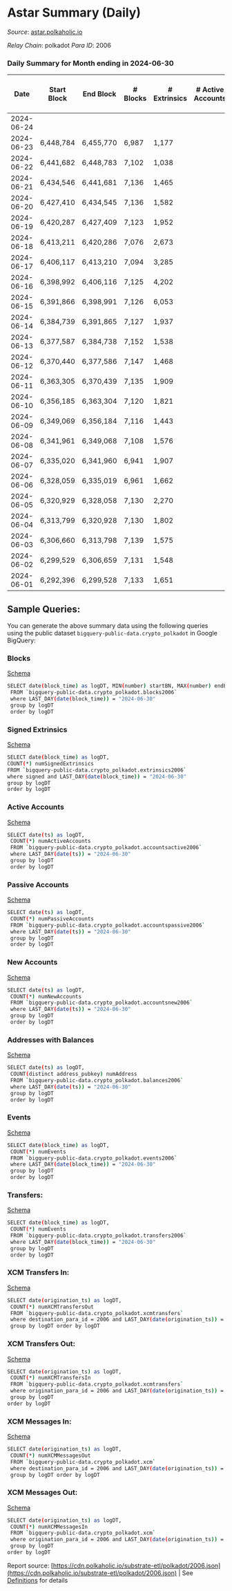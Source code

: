 # Astar Summary (Daily)

_Source_: [astar.polkaholic.io](https://astar.polkaholic.io)

*Relay Chain*: polkadot
*Para ID*: 2006



### Daily Summary for Month ending in 2024-06-30


| Date    | Start Block | End Block | # Blocks | # Extrinsics | # Active Accounts | # Passive Accounts | # New Accounts | # Addresses | # Events  | # Transfers ($USD) | # XCM Transfers In ($USD) | # XCM Transfers Out ($USD) | # XCM In | # XCM Out | Issues |
|---------|-------------|-----------|----------|--------------|-------------------|--------------------|----------------|-------------|-----------|--------------------|---------------------------|----------------------------|----------|-----------|--------|
| 2024-06-24 |  |  |  |  |  |  |  |  |  |   |   |   |  |  |  |
| 2024-06-23 | 6,448,784 | 6,455,770 | 6,987 | 1,177 |  |  |  | 799,730 | 86,135 | 8,150 ($8,908,862.07) |   |   |  |  |  |
| 2024-06-22 | 6,441,682 | 6,448,783 | 7,102 | 1,038 |  |  |  | 799,650 | 72,060 | 8,758 ($9,734,780.83) |   |   |  |  |  |
| 2024-06-21 | 6,434,546 | 6,441,681 | 7,136 | 1,465 |  |  |  | 799,601 | 101,644 | 8,872 ($2,129,039.75) |   |   |  |  |  |
| 2024-06-20 | 6,427,410 | 6,434,545 | 7,136 | 1,582 |  |  |  | 799,536 | 101,913 | 9,541 ($6,573,717.96) |   |   |  |  |  |
| 2024-06-19 | 6,420,287 | 6,427,409 | 7,123 | 1,952 |  |  |  | 799,464 | 96,220 | 9,084 ($5,395,827.02) |   |   |  |  |  |
| 2024-06-18 | 6,413,211 | 6,420,286 | 7,076 | 2,673 |  |  |  | 799,394 | 137,369 | 11,409 ($5,251,532.29) |   |   |  |  |  |
| 2024-06-17 | 6,406,117 | 6,413,210 | 7,094 | 3,285 |  |  |  | 799,296 | 144,761 | 10,402 ($3,633,602.15) |   |   |  |  |  |
| 2024-06-16 | 6,398,992 | 6,406,116 | 7,125 | 4,202 |  |  |  | 799,184 | 140,250 | 9,254 ($3,628,286.58) |   |   |  |  |  |
| 2024-06-15 | 6,391,866 | 6,398,991 | 7,126 | 6,053 |  |  |  | 798,996 | 182,769 | 8,877 ($1,824,510.88) |   |   |  |  |  |
| 2024-06-14 | 6,384,739 | 6,391,865 | 7,127 | 1,937 |  |  |  | 798,842 | 130,772 | 9,495 ($3,168,953.36) |   |   |  |  |  |
| 2024-06-13 | 6,377,587 | 6,384,738 | 7,152 | 1,538 |  |  |  | 798,755 | 91,700 | 9,072 ($2,442,241.45) |   |   |  |  |  |
| 2024-06-12 | 6,370,440 | 6,377,586 | 7,147 | 1,468 |  |  |  | 798,700 | 118,496 | 9,198 ($1,844,952.74) |   |   |  |  |  |
| 2024-06-11 | 6,363,305 | 6,370,439 | 7,135 | 1,909 |  |  |  | 798,613 | 125,655 | 9,458 ($4,903,316.95) |   |   |  |  |  |
| 2024-06-10 | 6,356,185 | 6,363,304 | 7,120 | 1,821 |  |  |  | 798,537 | 140,171 | 9,369 ($4,560,194.38) |   |   |  |  |  |
| 2024-06-09 | 6,349,069 | 6,356,184 | 7,116 | 1,443 |  |  |  | 798,473 | 133,485 | 8,452 ($1,748,413.07) |   |   |  |  |  |
| 2024-06-08 | 6,341,961 | 6,349,068 | 7,108 | 1,576 |  |  |  | 798,397 | 93,331 | 9,624 ($5,176,112.60) |   |   |  |  |  |
| 2024-06-07 | 6,335,020 | 6,341,960 | 6,941 | 1,907 |  |  |  | 798,215 | 116,117 | 10,673 ($5,155,776.29) |   |   |  |  |  |
| 2024-06-06 | 6,328,059 | 6,335,019 | 6,961 | 1,662 |  |  |  | 798,064 | 91,232 | 9,274 ($6,104,934.29) |   |   |  |  |  |
| 2024-06-05 | 6,320,929 | 6,328,058 | 7,130 | 2,270 |  |  |  | 797,942 | 117,137 | 10,801 ($10,413,710.88) |   |   |  |  |  |
| 2024-06-04 | 6,313,799 | 6,320,928 | 7,130 | 1,802 |  |  |  | 797,788 | 93,291 | 9,422 ($7,655,282.83) |   |   |  |  |  |
| 2024-06-03 | 6,306,660 | 6,313,798 | 7,139 | 1,575 |  |  |  | 797,681 | 78,558 | 8,449 ($5,818,677.90) |   |   |  |  |  |
| 2024-06-02 | 6,299,529 | 6,306,659 | 7,131 | 1,548 |  |  |  | 797,552 | 75,710 | 8,419 ($1,945,214.55) |   |   |  |  |  |
| 2024-06-01 | 6,292,396 | 6,299,528 | 7,133 | 1,651 |  |  |  | 797,377 | 74,735 | 8,793 ($2,223,128.45) |   |   |  |  |  |

## Sample Queries:
You can generate the above summary data using the following queries using the public dataset `bigquery-public-data.crypto_polkadot` in Google BigQuery:


### Blocks 

[Schema](https://github.com/colorfulnotion/substrate-etl/blob/main/schema/blocks.json)

```bash
SELECT date(block_time) as logDT, MIN(number) startBN, MAX(number) endBN, COUNT(*) numBlocks 
 FROM `bigquery-public-data.crypto_polkadot.blocks2006`  
 where LAST_DAY(date(block_time)) = "2024-06-30" 
 group by logDT 
 order by logDT
```

### Signed Extrinsics 

[Schema](https://github.com/colorfulnotion/substrate-etl/blob/main/schema/extrinsics.json)

```bash
SELECT date(block_time) as logDT, 
COUNT(*) numSignedExtrinsics 
FROM `bigquery-public-data.crypto_polkadot.extrinsics2006`  
where signed and LAST_DAY(date(block_time)) = "2024-06-30" 
group by logDT 
order by logDT
```

### Active Accounts 

[Schema](https://github.com/colorfulnotion/substrate-etl/blob/main/schema/accountsactive.json)

```bash
SELECT date(ts) as logDT, 
 COUNT(*) numActiveAccounts 
 FROM `bigquery-public-data.crypto_polkadot.accountsactive2006` 
 where LAST_DAY(date(ts)) = "2024-06-30" 
 group by logDT 
 order by logDT
```

### Passive Accounts 

[Schema](https://github.com/colorfulnotion/substrate-etl/blob/main/schema/accountspassive.json)

```bash
SELECT date(ts) as logDT, 
 COUNT(*) numPassiveAccounts 
 FROM `bigquery-public-data.crypto_polkadot.accountspassive2006` 
 where LAST_DAY(date(ts)) = "2024-06-30" 
 group by logDT 
 order by logDT
```

### New Accounts 

[Schema](https://github.com/colorfulnotion/substrate-etl/blob/main/schema/accountsnew.json)

```bash
SELECT date(ts) as logDT, 
 COUNT(*) numNewAccounts 
 FROM `bigquery-public-data.crypto_polkadot.accountsnew2006` 
 where LAST_DAY(date(ts)) = "2024-06-30" 
 group by logDT
 order by logDT
```

### Addresses with Balances 

[Schema](https://github.com/colorfulnotion/substrate-etl/blob/main/schema/balances.json)

```bash
SELECT date(ts) as logDT,
 COUNT(distinct address_pubkey) numAddress 
 FROM `bigquery-public-data.crypto_polkadot.balances2006` 
 where LAST_DAY(date(ts)) = "2024-06-30" 
 group by logDT 
 order by logDT
```

### Events 

[Schema](https://github.com/colorfulnotion/substrate-etl/blob/main/schema/events.json)

```bash
SELECT date(block_time) as logDT, 
 COUNT(*) numEvents 
 FROM `bigquery-public-data.crypto_polkadot.events2006` 
 where LAST_DAY(date(block_time)) = "2024-06-30" 
 group by logDT 
 order by logDT
```

### Transfers:

[Schema](https://github.com/colorfulnotion/substrate-etl/blob/main/schema/transfers.json)

```bash
SELECT date(block_time) as logDT, 
 COUNT(*) numEvents 
 FROM `bigquery-public-data.crypto_polkadot.transfers2006` 
 where LAST_DAY(date(block_time)) = "2024-06-30" 
 group by logDT 
 order by logDT
```

### XCM Transfers In: 

[Schema](https://github.com/colorfulnotion/substrate-etl/blob/main/schema/xcmtransfers.json)

```bash
SELECT date(origination_ts) as logDT, 
 COUNT(*) numXCMTransfersOut 
 FROM `bigquery-public-data.crypto_polkadot.xcmtransfers` 
 where destination_para_id = 2006 and LAST_DAY(date(origination_ts)) = "2024-06-30" 
 group by logDT order by logDT
```

### XCM Transfers Out: 

[Schema](https://github.com/colorfulnotion/substrate-etl/blob/main/schema/xcmtransfers.json)

```bash
SELECT date(origination_ts) as logDT, 
 COUNT(*) numXCMTransfersIn 
 FROM `bigquery-public-data.crypto_polkadot.xcmtransfers` 
 where origination_para_id = 2006 and LAST_DAY(date(origination_ts)) = "2024-06-30" 
 group by logDT 
order by logDT
```

### XCM Messages In: 

[Schema](https://github.com/colorfulnotion/substrate-etl/blob/main/schema/xcm.json)

```bash
SELECT date(origination_ts) as logDT, 
 COUNT(*) numXCMMessagesOut 
 FROM `bigquery-public-data.crypto_polkadot.xcm` 
 where destination_para_id = 2006 and LAST_DAY(date(origination_ts)) = "2024-06-30" 
 group by logDT order by logDT
```

### XCM Messages Out: 

[Schema](https://github.com/colorfulnotion/substrate-etl/blob/main/schema/xcm.json)

```bash
SELECT date(origination_ts) as logDT, 
 COUNT(*) numXCMMessagesIn 
 FROM `bigquery-public-data.crypto_polkadot.xcm` 
 where origination_para_id = 2006 and LAST_DAY(date(origination_ts)) = "2024-06-30" 
 group by logDT 
order by logDT
```


Report source: [https://cdn.polkaholic.io/substrate-etl/polkadot/2006.json](https://cdn.polkaholic.io/substrate-etl/polkadot/2006.json) | See [Definitions](/DEFINITIONS.md) for details

